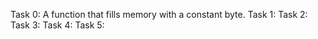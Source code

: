 Task 0: A function that fills memory with a constant byte.
Task 1: 
Task 2:
Task 3:
Task 4:
Task 5:

